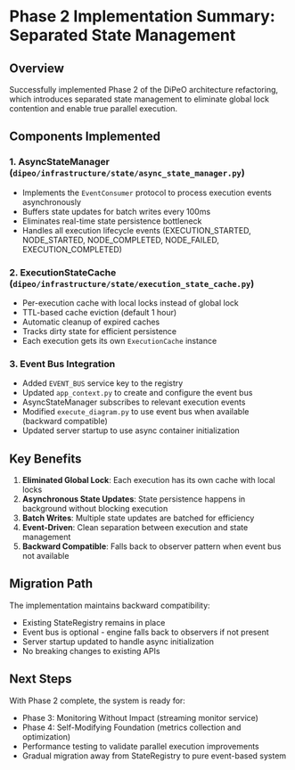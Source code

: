 # Phase 2 Implementation Summary: Separated State Management

## Overview
Successfully implemented Phase 2 of the DiPeO architecture refactoring, which introduces separated state management to eliminate global lock contention and enable true parallel execution.

## Components Implemented

### 1. AsyncStateManager (`dipeo/infrastructure/state/async_state_manager.py`)
- Implements the `EventConsumer` protocol to process execution events asynchronously
- Buffers state updates for batch writes every 100ms
- Eliminates real-time state persistence bottleneck
- Handles all execution lifecycle events (EXECUTION_STARTED, NODE_STARTED, NODE_COMPLETED, NODE_FAILED, EXECUTION_COMPLETED)

### 2. ExecutionStateCache (`dipeo/infrastructure/state/execution_state_cache.py`)
- Per-execution cache with local locks instead of global lock
- TTL-based cache eviction (default 1 hour)
- Automatic cleanup of expired caches
- Tracks dirty state for efficient persistence
- Each execution gets its own `ExecutionCache` instance

### 3. Event Bus Integration
- Added `EVENT_BUS` service key to the registry
- Updated `app_context.py` to create and configure the event bus
- AsyncStateManager subscribes to relevant execution events
- Modified `execute_diagram.py` to use event bus when available (backward compatible)
- Updated server startup to use async container initialization

## Key Benefits

1. **Eliminated Global Lock**: Each execution has its own cache with local locks
2. **Asynchronous State Updates**: State persistence happens in background without blocking execution
3. **Batch Writes**: Multiple state updates are batched for efficiency
4. **Event-Driven**: Clean separation between execution and state management
5. **Backward Compatible**: Falls back to observer pattern when event bus not available

## Migration Path

The implementation maintains backward compatibility:
- Existing StateRegistry remains in place
- Event bus is optional - engine falls back to observers if not present
- Server startup updated to handle async initialization
- No breaking changes to existing APIs

## Next Steps

With Phase 2 complete, the system is ready for:
- Phase 3: Monitoring Without Impact (streaming monitor service)
- Phase 4: Self-Modifying Foundation (metrics collection and optimization)
- Performance testing to validate parallel execution improvements
- Gradual migration away from StateRegistry to pure event-based system
